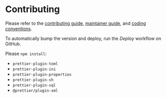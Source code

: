 <!--
SPDX-FileCopyrightText: Copyright 2020-2023, Contributors to CICD
SPDX-PackageHomePage: https://github.com/dmyersturnbull/cicd
SPDX-License-Identifier: Apache-2.0
-->

# Contributing

Please refer to the
[contributing guide](https://dmyersturnbull.github.io/contributor-guide/),
[maintainer guide](https://dmyersturnbull.github.io/maintainer-guide/),
and [coding conventions](https://dmyersturnbull.github.io/coding-conventions/).

To automatically bump the version and deploy, run the _Deploy_ workflow on GitHub.

Please `npm install`:

- `prettier-plugin-toml`
- `prettier-plugin-ini`
- `prettier-plugin-properties`
- `prettier-plugin-sh`
- `prettier-plugin-sql`
- `@prettier/plugin-xml`
